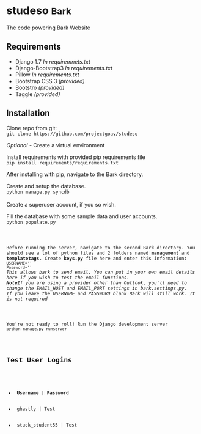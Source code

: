 <h1> studeso <small> Bark</small></h1>

<p>The code powering Bark Website</p>

<h2>Requirements</h2>
<ul>
	<li> Django 1.7 <i>In requiremnets.txt</i> </li>
	<li> Django-Bootstrap3 <i>In requirements.txt</i> </li>
	<li> Pillow <i>In requirements.txt</i></li>
	<li> Bootstrap CSS 3 <i>(provided)</i> </li>
	<li> Bootstro <i>(provided)</i></li>
	<li> Taggle <i>(provided)</i></li>
</ul>

<h2>Installation</h2>

<p>Clone repo from git:<br><code>git clone https://github.com/projectgoav/studeso</code></p>

<p><i>Optional</i> - Create a virtual environment </p>

<p>Install requirements with provided pip requirements file<br><code>pip install requirements/requirements.txt</code></p>

<p>After installing with pip, navigate to the Bark directory. </p>

<p>Create and setup the database. <br><code>python manage.py syncdb</code><br><br>Create a superuser account, if you so wish.</p>

<p>Fill the database with some sample data and user accounts.<br><code>python populate.py</br></p>

<p>Before running the server, navigate to the second Bark directory. You should see a lot of python files and 2 folders named <b>management</b> and <b>templatetags</b>. Create <b>keys.py</b> file here and enter this information:<br><code>USERNAME=''<br>Password=''</code><br><i>This allows bark to send email. You can put in your own email details here if you wish to test the email functions. <br><b>Note</b>If you are using a provider other than Outlook, you'll need to change the EMAIL_HOST and EMAIL_PORT settings in bark.settings.py.<br>If you leave the USERNAME and PASSWORD blank Bark will still work. It is not required</i></p>

<p>You're not ready to roll! Run the Django development server <br><code>python manage.py runserver</code></p>

<h2>Test User Logins</h2>
<ul>
	<li> <b>Username</b> | <b>Password</b> </li>
	<li> ghastly | Test </li>
	<li> stuck_student55 | Test </li>
</ul>
